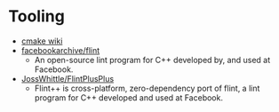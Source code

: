 # Tooling

- [cmake wiki](https://gitlab.kitware.com/cmake/community/wikis/home)
- [facebookarchive/flint](https://github.com/facebookarchive/flint)
  - An open-source lint program for C++ developed by, and used at Facebook.
- [JossWhittle/FlintPlusPlus](https://github.com/JossWhittle/FlintPlusPlus)
  - Flint++ is cross-platform, zero-dependency port of flint, a lint program for C++ developed and used at Facebook.
